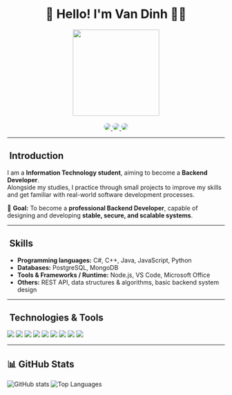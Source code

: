 <h1 align="center">🚀 Hello! I'm Van Dinh 👨‍💻</h1>

<div align="center">
  <img src="https://media0.giphy.com/media/zhYSVCirREeIZtONCI/giphy.gif" width="200"/>
  <br><br>
  <!-- Social links -->
  <a href="https://www.facebook.com/van.inh.313242" target="_blank">
    <img src="https://img.shields.io/badge/Facebook-1877F2?style=for-the-badge&logo=facebook&logoColor=white" 
         style="border-radius:10px;"/>
  </a>
  
  <a href="mailto:vandinh29125@gmail.com">
    <img src="https://img.shields.io/badge/vandinh29125@gmail.com-D14836?style=for-the-badge&logoColor=white" 
         style="border-radius:10px;"/>
  </a>
  
  <a href="https://www.linkedin.com/in/v%C4%83n-%C4%91%E1%BB%8Bnh-a94510381/" target="_blank">
    <img src="https://img.shields.io/badge/LinkedIn-0A66C2?style=for-the-badge&logo=linkedin&logoColor=white"
         style="border-radius:10px;"/>
  </a>
</div>

---

## ​​​ Introduction
I am a **Information Technology student**, aiming to become a **Backend Developer**.  
Alongside my studies, I practice through small projects to improve my skills and get familiar with real-world software development processes.

📌 **Goal:** To become a **professional Backend Developer**, capable of designing and developing **stable, secure, and scalable systems**.

---

## ​​ Skills
- **Programming languages:** C#, C++, Java, JavaScript, Python  
- **Databases:** PostgreSQL, MongoDB  
- **Tools & Frameworks / Runtime:** Node.js, VS Code, Microsoft Office  
- **Others:** REST API, data structures & algorithms, basic backend system design  

---

## ​ Technologies & Tools

<div>
  <img src="https://img.shields.io/badge/C%23-239120?style=for-the-badge&logo=c-sharp&logoColor=white"/>
  <img src="https://img.shields.io/badge/C++-00599C?style=for-the-badge&logo=cplusplus&logoColor=white"/>
  <img src="https://img.shields.io/badge/Java-007396?style=for-the-badge&logo=java&logoColor=white"/>
  <img src="https://img.shields.io/badge/JavaScript-F7E01D?style=for-the-badge&logo=javascript&logoColor=black"/>
  <img src="https://img.shields.io/badge/Python-3776AB?style=for-the-badge&logo=python&logoColor=white"/>
  <img src="https://img.shields.io/badge/PostgreSQL-4169E1?style=for-the-badge&logo=postgresql&logoColor=white"/>
  <img src="https://img.shields.io/badge/MongoDB-47A248?style=for-the-badge&logo=mongodb&logoColor=white"/>
  <img src="https://img.shields.io/badge/Node.js-339933?style=for-the-badge&logo=node.js&logoColor=white"/>
  <img src="https://img.shields.io/badge/Microsoft_Office-D83B01?style=for-the-badge&logo=microsoft-office&logoColor=white"/>
</div>

---

## 📊 GitHub Stats  

![GitHub stats](https://github-readme-stats.vercel.app/api?username=VanDinh2912&show_icons=true&theme=dark&height=150) 
![Top Languages](https://github-readme-stats.vercel.app/api/top-langs/?username=VanDinh2912&layout=compact&theme=dark&height=150)
